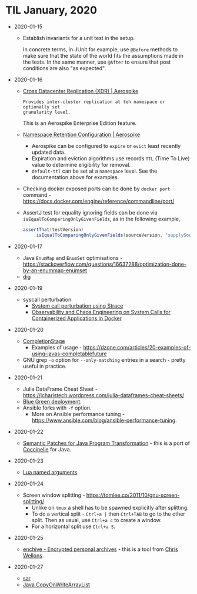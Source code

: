 # TIL January, 2020

- 2020-01-15
  - Establish invariants for a unit test in the setup. 
    
    In concrete terms, in JUnit for example, use `@Before` methods to make sure
    that the state of the world fits the assumptions made in the tests. In the
    same manner, use `@After` to ensure that post conditions are also "as
    expected".

- 2020-01-16
  - [Cross Datacenter Replication (XDR) | Aerospike](https://www.aerospike.com/docs/operations/configure/cross-datacenter/)
    
    ```
    Provides inter-cluster replication at teh namespace or optionally set
    granularity level.
    ```
    
    This is an Aerospike Enterprise Edition feature.
  - [Namespace Retention Configuration | Aerospike](https://www.aerospike.com/docs/operations/configure/namespace/retention)
    - Aerospike can be configured to `expire` or `evict` least recently updated data.
    - Expiration and eviction algorithms use records `TTL` (Time To Live) value to determine eligibility for removal.
    - `default-ttl` can be set at a `namespace` level. See the documentation
      above for examples.
  - Checking docker exposed ports can be done by `docker port` command - <https://docs.docker.com/engine/reference/commandline/port/>
  - AssertJ test for equality ignoring fields can be done via `isEqualToComparingOnlyGivenFields`, as in the following example,
    
    ```java
    assertThat(testVersion)
        .isEqualToComparingOnlyGivenFields(sourceVersion, "supplySourceList", "name", "defaultSeatId");
    ```

- 2020-01-17
  - Java `EnumMap` and `EnumSet` optimisations - <https://stackoverflow.com/questions/16637288/optimization-done-by-an-enummap-enumset>
  - [dig](https://mediatemple.net/community/products/dv/204644130/understanding-the-dig-command)

- 2020-01-19
  - syscall perturbation
    - [System call perturbation using Strace](https://github.com/KTH/royal-chaos/blob/master/chaosorca/sysc/README.md)
    - [Observability and Chaos Engineering on System Calls for Containerized Applications in Docker](https://arxiv.org/pdf/1907.13039.pdf)

- 2020-01-20
  - [CompletionStage](https://docs.oracle.com/javase/8/docs/api/java/util/concurrent/CompletionStage.html)
    - Examples of usage - <https://dzone.com/articles/20-examples-of-using-javas-completablefuture>
  - GNU grep `-o` option for `--only-matching` entries in a search - pretty useful in practice.

- 2020-01-21
  - Julia DataFrame Cheat Sheet - <https://jcharistech.wordpress.com/julia-dataframes-cheat-sheets/>
  - [Blue Green deployment](https://docs.cloudfoundry.org/devguide/deploy-apps/blue-green.html).
  - Ansible forks with `-f` option.
    - More on Ansible performance tuning - <https://www.ansible.com/blog/ansible-performance-tuning>.

- 2020-01-22
  - [Semantic Patches for Java Program Transformation](https://doi.org/10.4230/LIPIcs.ECOOP.2019.22) - this is a port of [Coccinelle](http://coccinelle.lip6.fr/) for Java.

- 2020-01-23
  - [Lua named arguments](https://www.lua.org/pil/5.3.html)

- 2020-01-24
  - Screen window splitting - <https://tomlee.co/2011/10/gnu-screen-splitting/>
    - Unlike on `tmux` a shell has to be spawned explicitly after splitting.
    - To do a vertical split - `Ctrl+a |` then `Ctrl+TAB` to go to the other
      split. Then as usual, use `Ctrl+a c` to create a window.
    - For a horizontal split use `Ctrl+a S`.

- 2020-01-25
  - [enchive - Encrypted personal archives](https://github.com/skeeto/enchive) - this is a tool from [Chris Wellons](https://nullprogram.com/).

- 2020-01-27
  - [sar](https://linux.die.net/man/1/sar)
  - [Java CopyOnWriteArrayList](https://www.baeldung.com/java-copy-on-write-arraylist)
